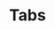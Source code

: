 ﻿---
title: Tabs
category: HeadlessUI
permalink: /components/headlessUI/tabs
inject:
  type: Ignis.Website.Examples.HeadlessUI.TabsExample
  description: Easily create accessible, fully customizable tab interfaces, with robust focus management and keyboard navigation support.
api:
  - Ignis.Components.HeadlessUI.TabGroup, Ignis.Components.HeadlessUI
  - Ignis.Components.HeadlessUI.TabList, Ignis.Components.HeadlessUI
  - Ignis.Components.HeadlessUI.Tab, Ignis.Components.HeadlessUI
  - Ignis.Components.HeadlessUI.TabPanels, Ignis.Components.HeadlessUI
  - Ignis.Components.HeadlessUI.TabPanel, Ignis.Components.HeadlessUI
---
